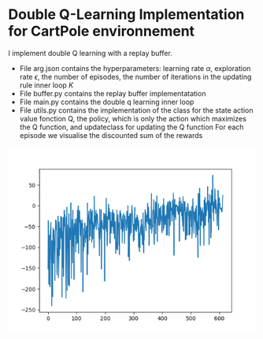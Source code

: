 # Double Q-Learning Implementation for CartPole environnement 

I implement double Q learning with a replay buffer.

* File arg.json contains the hyperparameters: learning rate $\alpha$, exploration rate $\epsilon$, the number of episodes, the number of iterations in the updating rule inner loop $K$
* File buffer.py contains the replay buffer implementatation
* File main.py contains the double q learning inner loop
* File utils.py contains the implementation of the class for the state action value fonction Q, the policy, which is only the action which maximizes the Q function, and updateclass for updating the Q function
For each episode we visualise the discounted sum of the rewards

![Alt text](retour2.png)


